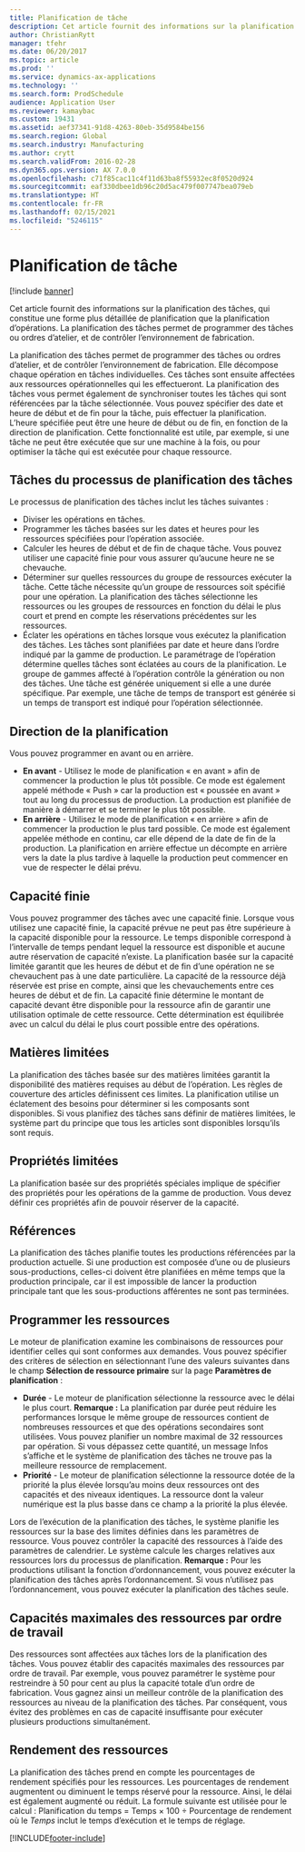 ```yaml
---
title: Planification de tâche
description: Cet article fournit des informations sur la planification des tâches, qui constitue une forme plus détaillée de planification que la planification d’opérations. La planification des tâches permet de programmer des tâches ou ordres d’atelier, et de contrôler l’environnement de fabrication.
author: ChristianRytt
manager: tfehr
ms.date: 06/20/2017
ms.topic: article
ms.prod: ''
ms.service: dynamics-ax-applications
ms.technology: ''
ms.search.form: ProdSchedule
audience: Application User
ms.reviewer: kamaybac
ms.custom: 19431
ms.assetid: aef37341-91d8-4263-80eb-35d9584be156
ms.search.region: Global
ms.search.industry: Manufacturing
ms.author: crytt
ms.search.validFrom: 2016-02-28
ms.dyn365.ops.version: AX 7.0.0
ms.openlocfilehash: c71f85cac11c4f11d63ba8f55932ec8f0520d924
ms.sourcegitcommit: eaf330dbee1db96c20d5ac479f007747bea079eb
ms.translationtype: HT
ms.contentlocale: fr-FR
ms.lasthandoff: 02/15/2021
ms.locfileid: "5246115"
---
```

# <a name="job-scheduling"></a>Planification de tâche

[!include [banner](../includes/banner.md)]

Cet article fournit des informations sur la planification des tâches, qui constitue une forme plus détaillée de planification que la planification d’opérations. La planification des tâches permet de programmer des tâches ou ordres d’atelier, et de contrôler l’environnement de fabrication.

La planification des tâches permet de programmer des tâches ou ordres d’atelier, et de contrôler l’environnement de fabrication. Elle décompose chaque opération en tâches individuelles. Ces tâches sont ensuite affectées aux ressources opérationnelles qui les effectueront. La planification des tâches vous permet également de synchroniser toutes les tâches qui sont référencées par la tâche sélectionnée. Vous pouvez spécifier des date et heure de début et de fin pour la tâche, puis effectuer la planification. L’heure spécifiée peut être une heure de début ou de fin, en fonction de la direction de planification. Cette fonctionnalité est utile, par exemple, si une tâche ne peut être exécutée que sur une machine à la fois, ou pour optimiser la tâche qui est exécutée pour chaque ressource.

## <a name="tasks-in-the-job-scheduling-process"></a>Tâches du processus de planification des tâches
Le processus de planification des tâches inclut les tâches suivantes :

-   Diviser les opérations en tâches.
-   Programmer les tâches basées sur les dates et heures pour les ressources spécifiées pour l’opération associée.
-   Calculer les heures de début et de fin de chaque tâche. Vous pouvez utiliser une capacité finie pour vous assurer qu’aucune heure ne se chevauche.
-   Déterminer sur quelles ressources du groupe de ressources exécuter la tâche. Cette tâche nécessite qu’un groupe de ressources soit spécifié pour une opération. La planification des tâches sélectionne les ressources ou les groupes de ressources en fonction du délai le plus court et prend en compte les réservations précédentes sur les ressources.
-   Éclater les opérations en tâches lorsque vous exécutez la planification des tâches. Les tâches sont planifiées par date et heure dans l’ordre indiqué par la gamme de production. Le paramétrage de l’opération détermine quelles tâches sont éclatées au cours de la planification. Le groupe de gammes affecté à l’opération contrôle la génération ou non des tâches. Une tâche est générée uniquement si elle a une durée spécifique. Par exemple, une tâche de temps de transport est générée si un temps de transport est indiqué pour l’opération sélectionnée.

## <a name="scheduling-direction"></a>Direction de la planification
Vous pouvez programmer en avant ou en arrière.

-   **En avant** - Utilisez le mode de planification « en avant » afin de commencer la production le plus tôt possible. Ce mode est également appelé méthode « Push » car la production est « poussée en avant » tout au long du processus de production. La production est planifiée de manière à démarrer et se terminer le plus tôt possible.
-   **En arrière** - Utilisez le mode de planification « en arrière » afin de commencer la production le plus tard possible. Ce mode est également appelée méthode en continu, car elle dépend de la date de fin de la production. La planification en arrière effectue un décompte en arrière vers la date la plus tardive à laquelle la production peut commencer en vue de respecter le délai prévu.

## <a name="finite-capacity"></a>Capacité finie
Vous pouvez programmer des tâches avec une capacité finie. Lorsque vous utilisez une capacité finie, la capacité prévue ne peut pas être supérieure à la capacité disponible pour la ressource. Le temps disponible correspond à l’intervalle de temps pendant lequel la ressource est disponible et aucune autre réservation de capacité n’existe. La planification basée sur la capacité limitée garantit que les heures de début et de fin d’une opération ne se chevauchent pas à une date particulière. La capacité de la ressource déjà réservée est prise en compte, ainsi que les chevauchements entre ces heures de début et de fin. La capacité finie détermine le montant de capacité devant être disponible pour la ressource afin de garantir une utilisation optimale de cette ressource. Cette détermination est équilibrée avec un calcul du délai le plus court possible entre des opérations.

## <a name="finite-materials"></a>Matières limitées
La planification des tâches basée sur des matières limitées garantit la disponibilité des matières requises au début de l’opération. Les règles de couverture des articles définissent ces limites. La planification utilise un éclatement des besoins pour déterminer si les composants sont disponibles. Si vous planifiez des tâches sans définir de matières limitées, le système part du principe que tous les articles sont disponibles lorsqu’ils sont requis.

## <a name="finite-properties"></a>Propriétés limitées
La planification basée sur des propriétés spéciales implique de spécifier des propriétés pour les opérations de la gamme de production. Vous devez définir ces propriétés afin de pouvoir réserver de la capacité.

## <a name="references"></a>Références
La planification des tâches planifie toutes les productions référencées par la production actuelle. Si une production est composée d’une ou de plusieurs sous-productions, celles-ci doivent être planifiées en même temps que la production principale, car il est impossible de lancer la production principale tant que les sous-productions afférentes ne sont pas terminées.

## <a name="schedule-resources"></a>Programmer les ressources
Le moteur de planification examine les combinaisons de ressources pour identifier celles qui sont conformes aux demandes. Vous pouvez spécifier des critères de sélection en sélectionnant l’une des valeurs suivantes dans le champ **Sélection de ressource primaire** sur la page **Paramètres de planification** :

-   **Durée** - Le moteur de planification sélectionne la ressource avec le délai le plus court. **Remarque :** La planification par durée peut réduire les performances lorsque le même groupe de ressources contient de nombreuses ressources et que des opérations secondaires sont utilisées. Vous pouvez planifier un nombre maximal de 32 ressources par opération. Si vous dépassez cette quantité, un message Infos s’affiche et le système de planification des tâches ne trouve pas la meilleure ressource de remplacement.
-   **Priorité** -  Le moteur de planification sélectionne la ressource dotée de la priorité la plus élevée lorsqu’au moins deux ressources ont des capacités et des niveaux identiques. La ressource dont la valeur numérique est la plus basse dans ce champ a la priorité la plus élevée.

Lors de l’exécution de la planification des tâches, le système planifie les ressources sur la base des limites définies dans les paramètres de ressource. Vous pouvez contrôler la capacité des ressources à l’aide des paramètres de calendrier. Le système calcule les charges relatives aux ressources lors du processus de planification. **Remarque :** Pour les productions utilisant la fonction d’ordonnancement, vous pouvez exécuter la planification des tâches après l’ordonnancement. Si vous n’utilisez pas l’ordonnancement, vous pouvez exécuter la planification des tâches seule.

## <a name="maximum-capacities-for-resources-per-job-order"></a>Capacités maximales des ressources par ordre de travail
Des ressources sont affectées aux tâches lors de la planification des tâches. Vous pouvez établir des capacités maximales des ressources par ordre de travail. Par exemple, vous pouvez paramétrer le système pour restreindre à 50 pour cent au plus la capacité totale d’un ordre de fabrication. Vous gagnez ainsi un meilleur contrôle de la planification des ressources au niveau de la planification des tâches. Par conséquent, vous évitez des problèmes en cas de capacité insuffisante pour exécuter plusieurs productions simultanément.

## <a name="resource-efficiency"></a>Rendement des ressources
La planification des tâches prend en compte les pourcentages de rendement spécifiés pour les ressources. Les pourcentages de rendement augmentent ou diminuent le temps réservé pour la ressource. Ainsi, le délai est également augmenté ou réduit. La formule suivante est utilisée pour le calcul : Planification du temps = Temps × 100 ÷ Pourcentage de rendement où le *Temps* inclut le temps d’exécution et le temps de réglage.





[!INCLUDE[footer-include](../../includes/footer-banner.md)]